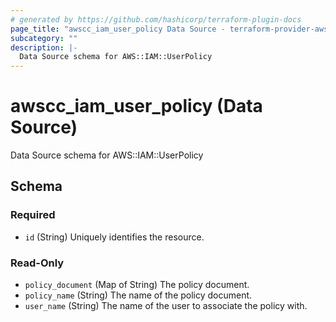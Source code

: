 ```yaml
---
# generated by https://github.com/hashicorp/terraform-plugin-docs
page_title: "awscc_iam_user_policy Data Source - terraform-provider-awscc"
subcategory: ""
description: |-
  Data Source schema for AWS::IAM::UserPolicy
---
```


# awscc_iam_user_policy (Data Source)

Data Source schema for AWS::IAM::UserPolicy



<!-- schema generated by tfplugindocs -->
## Schema

### Required

- `id` (String) Uniquely identifies the resource.

### Read-Only

- `policy_document` (Map of String) The policy document.
- `policy_name` (String) The name of the policy document.
- `user_name` (String) The name of the user to associate the policy with.


